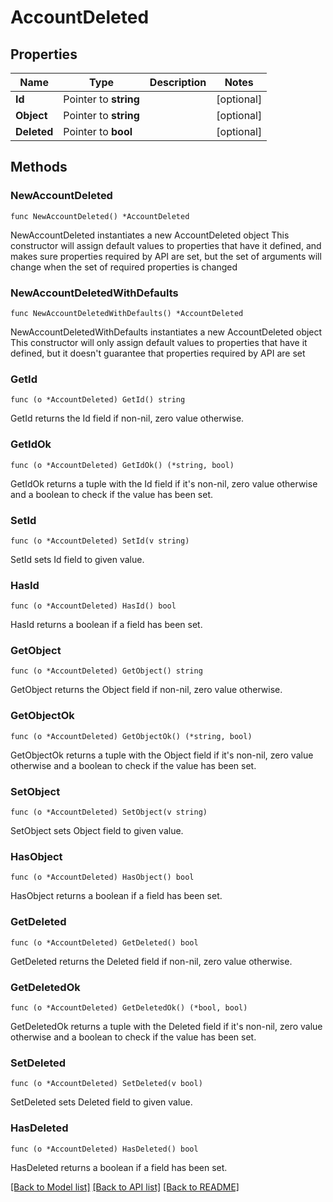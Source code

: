 # AccountDeleted

## Properties

Name | Type | Description | Notes
------------ | ------------- | ------------- | -------------
**Id** | Pointer to **string** |  | [optional] 
**Object** | Pointer to **string** |  | [optional] 
**Deleted** | Pointer to **bool** |  | [optional] 

## Methods

### NewAccountDeleted

`func NewAccountDeleted() *AccountDeleted`

NewAccountDeleted instantiates a new AccountDeleted object
This constructor will assign default values to properties that have it defined,
and makes sure properties required by API are set, but the set of arguments
will change when the set of required properties is changed

### NewAccountDeletedWithDefaults

`func NewAccountDeletedWithDefaults() *AccountDeleted`

NewAccountDeletedWithDefaults instantiates a new AccountDeleted object
This constructor will only assign default values to properties that have it defined,
but it doesn't guarantee that properties required by API are set

### GetId

`func (o *AccountDeleted) GetId() string`

GetId returns the Id field if non-nil, zero value otherwise.

### GetIdOk

`func (o *AccountDeleted) GetIdOk() (*string, bool)`

GetIdOk returns a tuple with the Id field if it's non-nil, zero value otherwise
and a boolean to check if the value has been set.

### SetId

`func (o *AccountDeleted) SetId(v string)`

SetId sets Id field to given value.

### HasId

`func (o *AccountDeleted) HasId() bool`

HasId returns a boolean if a field has been set.

### GetObject

`func (o *AccountDeleted) GetObject() string`

GetObject returns the Object field if non-nil, zero value otherwise.

### GetObjectOk

`func (o *AccountDeleted) GetObjectOk() (*string, bool)`

GetObjectOk returns a tuple with the Object field if it's non-nil, zero value otherwise
and a boolean to check if the value has been set.

### SetObject

`func (o *AccountDeleted) SetObject(v string)`

SetObject sets Object field to given value.

### HasObject

`func (o *AccountDeleted) HasObject() bool`

HasObject returns a boolean if a field has been set.

### GetDeleted

`func (o *AccountDeleted) GetDeleted() bool`

GetDeleted returns the Deleted field if non-nil, zero value otherwise.

### GetDeletedOk

`func (o *AccountDeleted) GetDeletedOk() (*bool, bool)`

GetDeletedOk returns a tuple with the Deleted field if it's non-nil, zero value otherwise
and a boolean to check if the value has been set.

### SetDeleted

`func (o *AccountDeleted) SetDeleted(v bool)`

SetDeleted sets Deleted field to given value.

### HasDeleted

`func (o *AccountDeleted) HasDeleted() bool`

HasDeleted returns a boolean if a field has been set.


[[Back to Model list]](../README.md#documentation-for-models) [[Back to API list]](../README.md#documentation-for-api-endpoints) [[Back to README]](../README.md)


